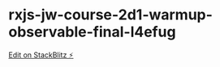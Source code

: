 # rxjs-jw-course-2d1-warmup-observable-final-l4efug

[Edit on StackBlitz ⚡️](https://stackblitz.com/edit/rxjs-jw-course-2d1-warmup-observable-final-l4efug)